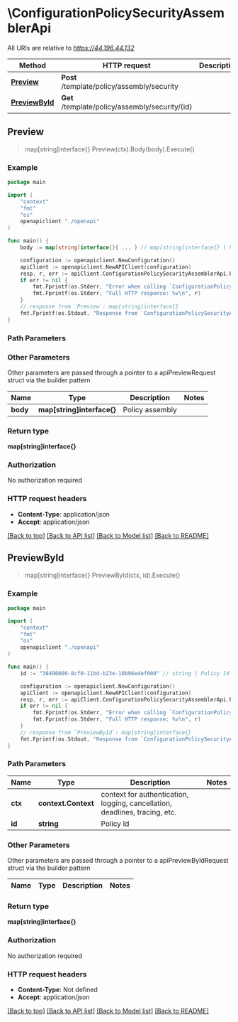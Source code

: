 # \ConfigurationPolicySecurityAssemblerApi

All URIs are relative to *https://44.196.44.132*

Method | HTTP request | Description
------------- | ------------- | -------------
[**Preview**](ConfigurationPolicySecurityAssemblerApi.md#Preview) | **Post** /template/policy/assembly/security | 
[**PreviewById**](ConfigurationPolicySecurityAssemblerApi.md#PreviewById) | **Get** /template/policy/assembly/security/{id} | 



## Preview

> map[string]interface{} Preview(ctx).Body(body).Execute()





### Example

```go
package main

import (
    "context"
    "fmt"
    "os"
    openapiclient "./openapi"
)

func main() {
    body := map[string]interface{}{ ... } // map[string]interface{} | Policy assembly (optional)

    configuration := openapiclient.NewConfiguration()
    apiClient := openapiclient.NewAPIClient(configuration)
    resp, r, err := apiClient.ConfigurationPolicySecurityAssemblerApi.Preview(context.Background()).Body(body).Execute()
    if err != nil {
        fmt.Fprintf(os.Stderr, "Error when calling `ConfigurationPolicySecurityAssemblerApi.Preview``: %v\n", err)
        fmt.Fprintf(os.Stderr, "Full HTTP response: %v\n", r)
    }
    // response from `Preview`: map[string]interface{}
    fmt.Fprintf(os.Stdout, "Response from `ConfigurationPolicySecurityAssemblerApi.Preview`: %v\n", resp)
}
```

### Path Parameters



### Other Parameters

Other parameters are passed through a pointer to a apiPreviewRequest struct via the builder pattern


Name | Type | Description  | Notes
------------- | ------------- | ------------- | -------------
 **body** | **map[string]interface{}** | Policy assembly | 

### Return type

**map[string]interface{}**

### Authorization

No authorization required

### HTTP request headers

- **Content-Type**: application/json
- **Accept**: application/json

[[Back to top]](#) [[Back to API list]](../README.md#documentation-for-api-endpoints)
[[Back to Model list]](../README.md#documentation-for-models)
[[Back to README]](../README.md)


## PreviewById

> map[string]interface{} PreviewById(ctx, id).Execute()





### Example

```go
package main

import (
    "context"
    "fmt"
    "os"
    openapiclient "./openapi"
)

func main() {
    id := "38400000-8cf0-11bd-b23e-10b96e4ef00d" // string | Policy Id

    configuration := openapiclient.NewConfiguration()
    apiClient := openapiclient.NewAPIClient(configuration)
    resp, r, err := apiClient.ConfigurationPolicySecurityAssemblerApi.PreviewById(context.Background(), id).Execute()
    if err != nil {
        fmt.Fprintf(os.Stderr, "Error when calling `ConfigurationPolicySecurityAssemblerApi.PreviewById``: %v\n", err)
        fmt.Fprintf(os.Stderr, "Full HTTP response: %v\n", r)
    }
    // response from `PreviewById`: map[string]interface{}
    fmt.Fprintf(os.Stdout, "Response from `ConfigurationPolicySecurityAssemblerApi.PreviewById`: %v\n", resp)
}
```

### Path Parameters


Name | Type | Description  | Notes
------------- | ------------- | ------------- | -------------
**ctx** | **context.Context** | context for authentication, logging, cancellation, deadlines, tracing, etc.
**id** | **string** | Policy Id | 

### Other Parameters

Other parameters are passed through a pointer to a apiPreviewByIdRequest struct via the builder pattern


Name | Type | Description  | Notes
------------- | ------------- | ------------- | -------------


### Return type

**map[string]interface{}**

### Authorization

No authorization required

### HTTP request headers

- **Content-Type**: Not defined
- **Accept**: application/json

[[Back to top]](#) [[Back to API list]](../README.md#documentation-for-api-endpoints)
[[Back to Model list]](../README.md#documentation-for-models)
[[Back to README]](../README.md)

